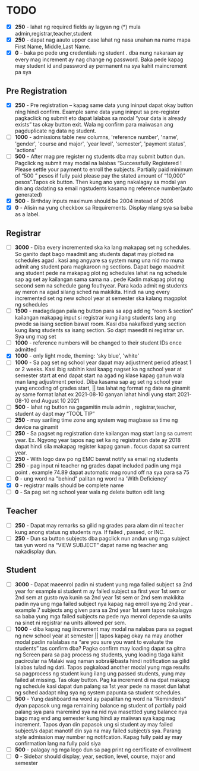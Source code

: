 # TODO

- [x] __250__ - lahat ng required fields ay lagyan ng (*) mula admin,registrar,teacher,student
- [x] __250__ - dapat nag aauto upper case lahat ng nasa unahan na name mapa First Name, Middle,Last Name.
- [x] __0__ - baka po pede ung credentials ng student . dba nung nakaraan ay every mag increment ay nag change ng password. Baka pede kapag may student id and password ay permanent na sya kahit maincrement pa sya

## Pre Registration

- [x] __250__ - Pre registration – kapag same data yung ininput dapat okay button nlng hindi confirm. Example same data yung ininput sa pre-register pagkaclick ng submit eto dapat lalabas sa modal “your data is already exists” tas okay button exit. Wala ng confirm para maiwasan ang pagduplicate ng data ng student.
- [ ] __1000__ - admissions table new columns, 'reference number', 'name', 'gender', 'course and major', 'year level', 'semester', 'payment status', 'actions'
- [ ] __500__ - After mag pre register ng students dba may submit button dun. Pagclick ng submit may modal na lalabas “Successfully Registered ! Please settle your payment to enroll the subjects. Partially paid minimum of “500 ” pesos if fully paid please pay the stated amount of “10,000” pesos”.Tapos ok button. Then kung ano yang nakalagay sa modal yan din ang dadating sa email ngstudents kasama ng reference number(auto generated)
- [x] __500__ - Birthday inputs maximum should be 2004 instead of 2006
- [x] __0__ - Alisin na yung checkbox sa Requirements. Display nlang sya sa baba as a label.

## Registrar

- [ ] __3000__ - Diba every incremented ska ka lang makapag set ng schedules. So ganito dapt bago maadmit ang students dapat may plotted na schedules agad . kasi ang angyare sa system nung una nid mo muna admit ang student para magkaroon ng sections. Dapat bago maadmit ang student pede na makapag plot ng schedules lahat na ng schedule sap ag set ay kailangan sama sama na . pede Kadin makapag plot ng second sem na schedule gang fouthyear. Para kada admit ng students ay meron na agad silang sched na makikita. Hindi na ung every incremented set ng new school year at semester ska kalang magpplot ng schedules
- [ ] __1500__ - madagdagan pala ng button para sa apg add ng “room & section” kailangan makapag input si registrar kung ilang students lang ang pwede sa isang section bawat room. Kasi dba nakafixed yung section kung ilang students sa isang section. So dapt maeedit ni registrar un. Sya ung mag set
- [ ] __1000__ - reference numbers will be changed to their student IDs once admitted
- [x] __1000__ - only light mode, theming: 'sky blue', 'white'
- [ ] __1000__ - Sa pag set ng school year dapat may adjustment period atleast 1 or 2 weeks.  Kasi ibig sabihin kasi kaapg nagset ka ng school year at semester start at end dapat start na agad ng klase kapag ganun wala man lang adjustment period. Diba kasama sap ag set ng school year yung encoding of grades start, || tas lahat ng format ng date na ginamit ay same format lahat ex 2021-08-10 ganyan lahat hindi yung start 2021-08-10   end August 10 2021
- [ ] __500__ - lahat ng button na gagamitin mula admin , registrar,teacher, student ay dapt may “TOOL TIP”
- [ ] __250__ - may sariling time zone ang system wag magbase sa time ng device na ginamit
- [ ] __250__ - Sa pagset ng registration date kailangan mag start lang sa current year. Ex. Ngyong year tapos nag set ka ng registration date ay 2018 dapat hindi sila makapag register kapag ganun . focus dapat sa current year.
- [ ] __250__ - With logo daw po ng EMC bawat notify sa email ng students
- [ ] __250__ - pag input ni teacher ng grades dapat included padin ung mga point . example 74.89 dapat automatic mag round off na sya para sa 75
- [ ] __0__ - ung word na "behind" palitan ng word na 'With Deficiency'
- [x] __0__ - registrar mails should be complete name
- [ ] __0__ - Sa pag set ng school year wala ng delete button edit lang

## Teacher

- [ ] __250__ - Dapat may remarks sa gilid ng grades para alam din ni teacher kung anong status ng students nya. If failed , passed, or INC.
- [ ] __250__ - Dun sa button subjects dba pagclick nun andun ung mga subject tas yun word na “VIEW SUBJECT” dapat name ng teacher ang nakadisplay dun.

## Student

- [ ] __3000__ - Dapat maeenrol padin ni student yung mga failed subject sa 2nd year for example si student m ay failed subject sa first year 1st sem or 2nd sem at gusto nya kunin sa 2nd year 1st sem or 2nd sem makikita padin nya ung mga failed subject nya kapag nag enroll sya ng 2nd year . example 7 subjects ang given para sa 2nd year 1st sem tapos nakalagya sa baba yung mga failed subjects na pede nya menrol depende sa units na sinet ni registrar na units allowed per sem.
- [ ] __1000__ - diba kapag nag iincrement may modal na nalabas para sa pagset ng new school year at semester || tapos kapag okay na may another modal padin nalalabas na “are you sure you want to evaluate the students” tas confirm dba? Pagka confirm may loading dapat sa gitna ng Screen para sa pag process ng students, yung loading tlaga kahit pacircular na Malaki wag naman sobra😁basta hindi notification sa gilid lalabas tulad ng dati. Tapos pagkaload another modal yung mga results sa pagprocess ng student kung ilang ung passed students, yung may failed at missing. Tas okay button. Pag ka increment di na dpat makapg ng schedule kasi dapat dun palang sa 1st year pede na maset dun lahat ng sched aadapt nlng sya ng system papunta sa student schedules.
- [ ] __500__ - Yung dashboard na word ay papalitan ng word na “Reminder/s” dyan papasok ung mga remaining balance ng student of partially paid palang sya para maremind sya na nid nya masettled yung balance nya bago mag end ang semester kung hindi ay maiiwan sya kapg nag increment. Tapos dyan din papasok ung si student ay may failed subject/s dapat manotif din sya na may failed subject/s sya. Parang style admission may number ng notifcation. Kapag fully paid ay may confirmation lang na fully paid siya
- [ ] __500__ - palagay ng mga logo dun sa pag print ng certificate of enrollment
- [ ] __0__ - Sidebar should display, year, section, level, course, major and semester
